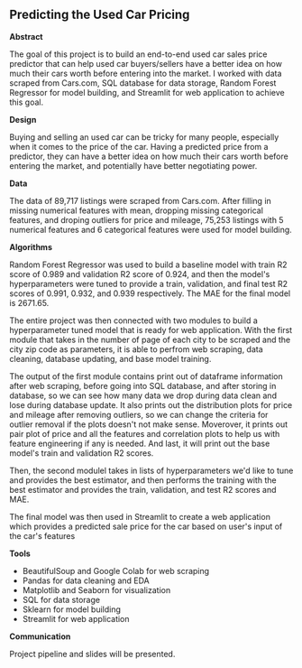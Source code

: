 ## Predicting the Used Car Pricing

**Abstract**

The goal of this project is to build an end-to-end used car sales price predictor that can help used car buyers/sellers have a better idea on how much their cars worth before entering into the market.  I worked with data scraped from Cars.com, SQL database for data storage, Random Forest Regressor for model building, and Streamlit for web application to achieve this goal.

**Design**

Buying and selling an used car can be tricky for many people, especially when it comes to the price of the car.  Having a predicted price from a predictor, they can have a better idea on how much their cars worth before entering the market, and potentially have better negotiating power.

**Data**

The data of 89,717 listings were scraped from Cars.com.  After filling in missing numerical features with mean, dropping missing categorical features, and droping outliers for price and mileage, 75,253 listings with 5 numerical features and 6 categorical features were used for model building.

**Algorithms**

Random Forest Regressor was used to build a baseline model with train R2 score of 0.989 and validation R2 score of 0.924, and then the model's hyperparameters were tuned to provide a train, validation, and final test R2 scores of 0.991, 0.932, and 0.939 respectively.  The MAE for the final model is 2671.65.

The entire project was then connected with two modules to build a hyperparameter tuned model that is ready for web application.  With the first module that takes in the number of page of each city to be scraped and the city zip code as parameters, it is able to perfrom web scraping, data cleaning, database updating, and base model training.  

The output of the first module contains print out of dataframe information after web scraping, before going into SQL database, and after storing in database, so we can see how many data we drop during data clean and lose during database update.  It also prints out the distribution plots for price and mileage after removing outliers, so we can change the criteria for outlier removal if the plots doesn't not make sense.  Moverover, it prints out pair plot of price and all the features and correlation plots to help us with feature engineering if any is needed.  And last, it will print out the base model's train and validation R2 scores.

Then, the second modulel takes in lists of hyperparameters we'd like to tune and provides the best estimator, and then performs the training with the best estimator and provides the train, validation, and test R2 scores and MAE.

The final model was then used in Streamlit to create a web application which provides a predicted sale price for the car based on user's input of the car's features

**Tools**

* BeautifulSoup and Google Colab for web scraping
* Pandas for data cleaning and EDA
* Matplotlib and Seaborn for visualization
* SQL for data storage
* Sklearn for model building
* Streamlit for web application

**Communication**

Project pipeline and slides will be presented.